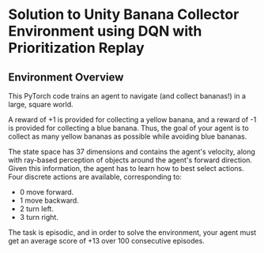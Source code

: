 # Solution to Unity Banana Collector Environment using DQN with Prioritization Replay

## Environment Overview
This PyTorch code trains an agent to navigate (and collect bananas!) in a large, square world.

A reward of +1 is provided for collecting a yellow banana, and a reward of -1 is provided for collecting a blue banana. Thus, the goal of your agent is to collect as many yellow bananas as possible while avoiding blue bananas.

The state space has 37 dimensions and contains the agent's velocity, along with ray-based perception of objects around the agent's forward direction. Given this information, the agent has to learn how to best select actions. Four discrete actions are available, corresponding to:

- 0 move forward.
- 1 move backward.
- 2 turn left.
- 3 turn right.

The task is episodic, and in order to solve the environment, your agent must get an average score of +13 over 100 consecutive episodes.
